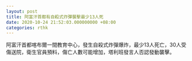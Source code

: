```yaml
---
layout: post
title: 阿富汗首都有自殺式炸彈襲擊最少13人死
date: 2020-10-24 21:52:03.000000000 +08:00
categories: rthk
---
```


阿富汗首都喀布爾一間教育中心，發生自殺式炸彈爆炸，最少13人死亡，30人受傷送院，衛生官員預料，傷亡人數可能增加，塔利班發言人否認發動襲擊。
